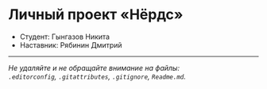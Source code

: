 # Личный проект «Нёрдс»

* Студент: Гынгазов Никита
* Наставник: Рябинин Дмитрий

---

_Не удаляйте и не обращайте внимание на файлы:_<br>
_`.editorconfig`, `.gitattributes`, `.gitignore`, `Readme.md`._


